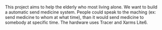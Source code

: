 This project aims to help the elderly who most living alone. We want to build a automatic send medicine system. People could speak to the maching (ex: send medicine to whom at what time), than it would send medicine to somebody at specific time. The hardware uses Tracer and Xarms Lite6.
